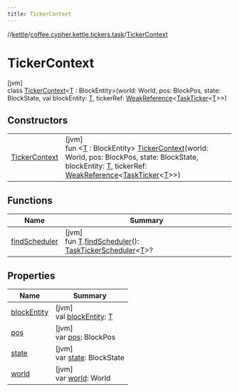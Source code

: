 ```yaml
---
title: TickerContext
---
```

//[kettle](../../../index.html)/[coffee.cypher.kettle.tickers.task](../index.html)/[TickerContext](index.html)



# TickerContext



[jvm]\
class [TickerContext](index.html)&lt;[T](index.html) : BlockEntity&gt;(world: World, pos: BlockPos, state: BlockState, val blockEntity: [T](index.html), tickerRef: [WeakReference](https://docs.oracle.com/en/java/javase/17/docs/api/java.base/java/lang/ref/WeakReference.html)&lt;[TaskTicker](../-task-ticker/index.html)&lt;[T](index.html)&gt;&gt;)



## Constructors


| | |
|---|---|
| [TickerContext](-ticker-context.html) | [jvm]<br>fun &lt;[T](index.html) : BlockEntity&gt; [TickerContext](-ticker-context.html)(world: World, pos: BlockPos, state: BlockState, blockEntity: [T](index.html), tickerRef: [WeakReference](https://docs.oracle.com/en/java/javase/17/docs/api/java.base/java/lang/ref/WeakReference.html)&lt;[TaskTicker](../-task-ticker/index.html)&lt;[T](index.html)&gt;&gt;) |


## Functions


| Name | Summary |
|---|---|
| [findScheduler](find-scheduler.html) | [jvm]<br>fun [T](index.html).[findScheduler](find-scheduler.html)(): [TaskTickerScheduler](../index.html#-1067649280%2FClasslikes%2F863300109)&lt;[T](index.html)&gt;? |


## Properties


| Name | Summary |
|---|---|
| [blockEntity](block-entity.html) | [jvm]<br>val [blockEntity](block-entity.html): [T](index.html) |
| [pos](pos.html) | [jvm]<br>var [pos](pos.html): BlockPos |
| [state](state.html) | [jvm]<br>var [state](state.html): BlockState |
| [world](world.html) | [jvm]<br>var [world](world.html): World |

